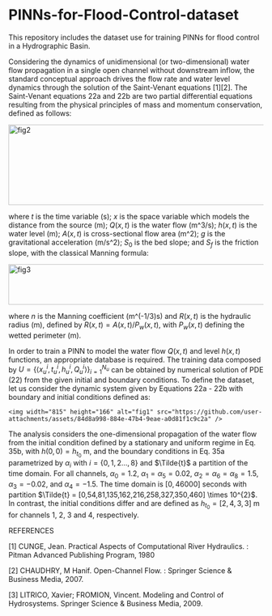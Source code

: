 # PINNs-for-Flood-Control-dataset
This repository includes the dataset use for training PINNs for flood control in a Hydrographic Basin.

Considering the dynamics of unidimensional (or two-dimensional) water flow propagation in a single open channel without downstream inflow, the standard conceptual approach drives the flow rate and water level dynamics through the solution of the Saint-Venant equations [1][2]. The Saint-Venant equations 22a and 22b are two partial differential equations resulting from the physical principles of mass and momentum conservation, defined as follows:

<img width="718" height="159" alt="fig2" src="https://github.com/user-attachments/assets/9f9f8320-5c75-4c8c-b723-8c020b16b5b9" />

where $t$ is the time variable (s); $x$ is the space variable which models the distance from the source (m); $Q(x,t)$ is the water flow (m^3/s); $h(x,t)$  is the water level (m); $A(x,t)$ is cross-sectional flow area (m^2); $g$ is the gravitational acceleration (m/s^2); $S_0$ is the bed slope; and $S_f$ is the friction slope, with the classical Manning formula:

 <img width="597" height="80" alt="fig3" src="https://github.com/user-attachments/assets/343932a8-ae98-4b99-8f5f-80af70b841d4" />

where $n$ is the Manning coefficient (m^(-1/3)s) and $R(x,t)$ is the hydraulic radius (m), defined by $R(x,t) = A(x,t)/P_w(x,t)$, with $P_w(x,t)$ defining the wetted perimeter (m).

In order to train a PINN to model the water flow $Q(x,t)$ and level $h(x,t)$ functions, an appropriate database is required. The training data composed by $U= \left\{\langle x^{i}_{u}, t^{i}_{u},h^{i}_{u}, Q^{i}_{u}\rangle \right\}^{N_u}_{i=1}$ can be obtained by numerical solution of PDE (22) from the given initial and boundary conditions. To define the dataset, let us consider the dynamic system given by Equations 22a - 22b with boundary and initial conditions defined as:

    <img width="815" height="166" alt="fig1" src="https://github.com/user-attachments/assets/84d8a998-884e-47b4-9eae-a0d81f1c9c2a" />

The analysis considers the one-dimensional propagation of the water flow from the initial condition defined by a stationary and uniform regime in Eq. 35b, with $h(0,0) = h_{t_0}$ m, and the boundary conditions in Eq. 35a parametrized by $\alpha_i$ with $i = \{0,1,2 \dots, 8 \}$ and $\Tilde{t}$ a partition of the time domain. For all channels, $\alpha_0 = 1.2$, $\alpha_1 = \alpha_5 = 0.02$, $\alpha_2 = \alpha_6 = \alpha_8 =1.5$, $\alpha_3 = -0.02$, and $\alpha_4 = -1.5$. The time domain is $[0,46000]$ seconds with partition $\Tilde{t} = [0,54,81,135,162,216,258,327,350,460] \times 10^{2}$. In contrast, the initial conditions differ and are defined as $h_{t_0} = [2,4,3,3]$ m for channels 1, 2, 3 and 4, respectively.


REFERENCES

[1] CUNGE, Jean. Practical Aspects of Computational River Hydraulics. : Pitman Advanced Publishing Program, 1980


[2] CHAUDHRY, M Hanif. Open-Channel Flow. : Springer Science & Business Media, 2007.


[3] LITRICO, Xavier; FROMION, Vincent. Modeling and Control of Hydrosystems. Springer Science & Business Media, 2009.
